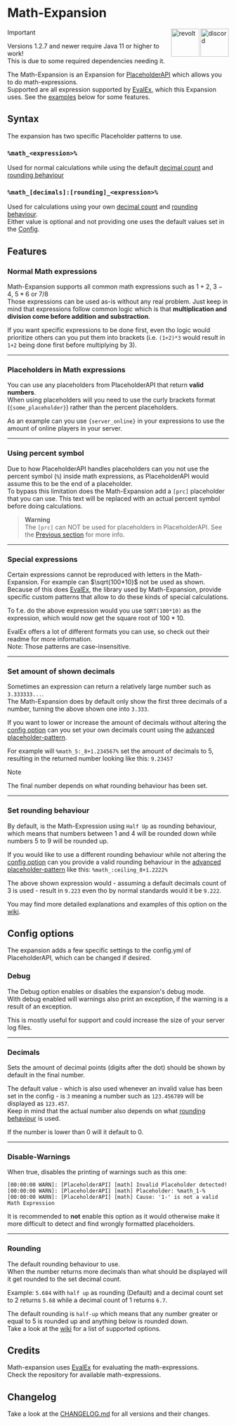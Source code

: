 [placeholderapi]: https://www.spigotmc.org/resources/6245/
[evalex]: https://github.com/uklimaschewski/EvalEx
[examples]: https://github.com/Andre601/Math-Expansion/wiki/Examples
[rounding]: https://github.com/Andre601/Math-Expansion/wiki/Config-options#rounding

[changelog]: https://github.com/Andre601/Math-Expansion/blob/master/CHANGELOG.md

# Math-Expansion

<a href="https://discord.gg/6dazXp6" target="_blank">
  <img alt="discord" src="https://cdn.jsdelivr.net/npm/@intergrav/devins-badges@2/assets/minimal/social/discord-singular_vector.svg" height="64" align="right">
</a>
<a href="https://app.revolt.chat/invite/74TpERXA" target="_blank">
  <img alt="revolt" src="https://cdn.jsdelivr.net/npm/@intergrav/devins-badges@2/assets/minimal/social/revolt-singular_vector.svg" height="64" align="right">
</a>

> [!IMPORTANT]  
> Versions 1.2.7 and newer require Java 11 or higher to work!  
> This is due to some required dependencies needing it.

The Math-Expansion is an Expansion for [PlaceholderAPI] which allows you to do math-expressions.  
Supported are all expression supported by [EvalEx], which this Expansion uses. See the [examples](#examples) below for some features.

## Syntax
The expansion has two specific Placeholder patterns to use.

### `%math_<expression>%`
Used for normal calculations while using the default [decimal count](#decimals) and [rounding behaviour](#rounding)

### `%math_[decimals]:[rounding]_<expression>%`
Used for calculations using your own [decimal count](#set-amount-of-shown-decimals) and [rounding behaviour](#set-rounding-behaviour).  
Either value is optional and not providing one uses the default values set in the [Config](#config-options).

## Features

### Normal Math expressions
Math-Expansion supports all common math expressions such as $1+2$, $3-4$, $5*6$ or $7/8$  
Those expressions can be used as-is without any real problem. Just keep in mind that expressions follow common logic which is that **multiplication and division come before addition and substraction**.

If you want specific expressions to be done first, even tho logic would prioritize others can you put them into brackets (i.e. `(1+2)*3` would result in `1+2` being done first before multiplying by 3).

----

### Placeholders in Math expressions
You can use any placeholders from PlaceholderAPI that return **valid numbers**.  
When using placeholders will you need to use the curly brackets format (`{some_placeholder}`) rather than the percent placeholders.

As an example can you use `{server_online}` in your expressions to use the amount of online players in your server.

----

### Using percent symbol
Due to how PlaceholderAPI handles placeholders can you not use the percent symbol (`%`) inside math expressions, as PlaceholderAPI would assume this to be the end of a placeholder.  
To bypass this limitation does the Math-Expansion add a `[prc]` placeholder that you can use. This text will be replaced with an actual percent symbol before doing calculations.

> **Warning**  
> The `[prc]` can NOT be used for placeholders in PlaceholderAPI. See the [Previous section](#placeholders-in-math-expressions) for more info.

----

### Special expressions
Certain expressions cannot be reproduced with letters in the Math-Expansion. For example can $\sqrt{100*10}$ not be used as shown.  
Because of this does [EvalEx][evalex], the library used by Math-Expansion, provide specific custom patterns that allow to do these kinds of special calculations.

To f.e. do the above expression would you use `SQRT(100*10)` as the expression, which would now get the square root of $100*10$.

EvalEx offers a lot of different formats you can use, so check out their readme for more information.  
Note: Those patterns are case-insensitive.

----

### Set amount of shown decimals
Sometimes an expression can return a relatively large number such as `3.333333...`.  
The Math-Expansion does by default only show the first three decimals of a number, turning the above shown one into `3.333`.

If you want to lower or increase the amount of decimals without altering the [config option](#decimals) can you set your own decimals count using the [advanced placeholder-pattern](#math_decimalsrounding_expression).

For example will `%math_5:_8+1.234567%` set the amount of decimals to 5, resulting in the returned number looking like this: `9.23457`

> [!NOTE]  
> The final number depends on what rounding behaviour has been set.

----

### Set rounding behaviour
By default, is the Math-Expression using `Half Up` as rounding behaviour, which means that numbers between 1 and 4 will be rounded down while numbers 5 to 9 will be rounded up.

If you would like to use a different rounding behaviour while not altering the [config option](#rounding) can you provide a valid rounding behaviour in the [advanced placeholder-pattern](#math_decimalsrounding_expression) like this: `%math_:ceiling_8+1.2222%`

The above shown expression would - assuming a default decimals count of 3 is used - result in `9.223` even tho by normal standards would it be `9.222`.

You may find more detailed explanations and examples of this option on the [wiki](https://github.com/Andre601/Math-Expansion/wiki/Config-options#rounding).

## Config options
The expansion adds a few specific settings to the config.yml of PlaceholderAPI, which can be changed if desired.

### Debug
The Debug option enables or disables the expansion's debug mode.  
With debug enabled will warnings also print an exception, if the warning is a result of an exception.

This is mostly useful for support and could increase the size of your server log files.

----

### Decimals
Sets the amount of decimal points (digits after the dot) should be shown by default in the final number.

The default value - which is also used whenever an invalid value has been set in the config - is `3` meaning a number such as `123.456789` will be displayed as `123.457`.  
Keep in mind that the actual number also depends on what [rounding behaviour](#rounding) is used.

If the number is lower than 0 will it default to 0.

----

### Disable-Warnings
When true, disables the printing of warnings such as this one:  
```
[00:00:00 WARN]: [PlaceholderAPI] [math] Invalid Placeholder detected!
[00:00:00 WARN]: [PlaceholderAPI] [math] Placeholder: %math_1-%
[00:00:00 WARN]: [PlaceholderAPI] [math] Cause: '1-' is not a valid Math Expression
```
It is recommended to **not** enable this option as it would otherwise make it more difficult to detect and find wrongly formatted placeholders.

----

### Rounding
The default rounding behaviour to use.  
When the number returns more decimals than what should be displayed will it get rounded to the set decimal count.

Example: `5.684` with `half up` as rounding (Default) and a decimal count set to 2 returns `5.68` while a decimal count of 1 returns `6.7`.

The default rounding is `half-up` which means that any number greater or equal to 5 is rounded up and anything below is rounded down.  
Take a look at the [wiki][rounding] for a list of supported options.

## Credits
Math-expansion uses [EvalEx] for evaluating the math-expressions.  
Check the repository for available math-expressions.

## Changelog
Take a look at the [CHANGELOG.md][changelog] for all versions and their changes.
